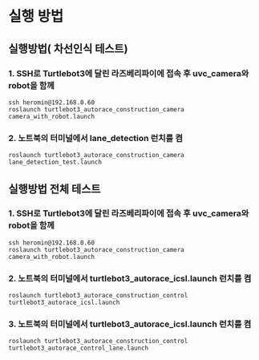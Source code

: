 # 실행 방법

## 실행방법( 차선인식 테스트)

### 1. SSH로 Turtlebot3에 달린 라즈베리파이에 접속 후 uvc\_camera와 robot을 함께&#x20;

```
ssh heromin@192.168.0.60
roslaunch turtlebot3_autorace_construction_camera camera_with_robot.launch
```

### 2. 노트북의 터미널에서 lane\_detection 런치를 켬

```
roslaunch turtlebot3_autorace_construction_camera lane_detection_test.launch
```

## 실행방법 전체 테스트

### 1. SSH로 Turtlebot3에 달린 라즈베리파이에 접속 후 uvc\_camera와 robot을 함께&#x20;

```
ssh heromin@192.168.0.60
roslaunch turtlebot3_autorace_construction_camera camera_with_robot.launch
```

### 2. 노트북의 터미널에서 turtlebot3\_autorace\_icsl.launch 런치를 켬

```
roslaunch turtlebot3_autorace_construction_control turtlebot3_autorace_icsl.launch
```

### 3. 노트북의 터미널에서 turtlebot3\_autorace\_icsl.launch 런치를 켬

```
roslaunch turtlebot3_autorace_construction_control turtlebot3_autorace_control_lane.launch
```
